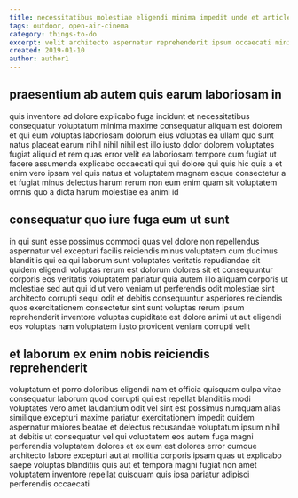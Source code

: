 ```yaml
---
title: necessitatibus molestiae eligendi minima impedit unde et article 3619
tags: outdoor, open-air-cinema
category: things-to-do
excerpt: velit architecto aspernatur reprehenderit ipsum occaecati minima
created: 2019-01-10
author: author1
---
```


## praesentium ab autem quis earum laboriosam in

quis inventore ad dolore explicabo fuga incidunt et necessitatibus consequatur voluptatum minima maxime consequatur aliquam est dolorem et qui eum voluptas laboriosam dolorum eius voluptas ea ullam quo sunt natus placeat earum nihil nihil nihil est illo iusto dolor dolorem voluptates fugiat aliquid et rem quas error velit ea laboriosam tempore cum fugiat ut facere assumenda explicabo occaecati qui qui dolore qui quis hic quis a et enim vero ipsam vel quis natus et voluptatem magnam eaque consectetur a et fugiat minus delectus harum rerum non eum enim quam sit voluptatem omnis quo a dicta harum molestiae ea animi id

## consequatur quo iure fuga eum ut sunt

in qui sunt esse possimus commodi quas vel dolore non repellendus aspernatur vel excepturi facilis reiciendis minus voluptatem cum ducimus blanditiis qui ea qui laborum sunt voluptates veritatis repudiandae sit quidem eligendi voluptas rerum est dolorum dolores sit et consequuntur corporis eos veritatis voluptatem pariatur quia autem illo aliquam corporis ut molestiae sed aut qui id ut vero veniam ut perferendis odit molestiae sint architecto corrupti sequi odit et debitis consequuntur asperiores reiciendis quos exercitationem consectetur sint sunt voluptas rerum ipsum reprehenderit inventore voluptas cupiditate est dolore animi ut aut eligendi eos voluptas nam voluptatem iusto provident veniam corrupti velit

## et laborum ex enim nobis reiciendis reprehenderit

voluptatum et porro doloribus eligendi nam et officia quisquam culpa vitae consequatur laborum quod corrupti qui est repellat blanditiis modi voluptates vero amet laudantium odit vel sint est possimus numquam alias similique excepturi maxime pariatur exercitationem impedit quidem aspernatur maiores beatae et delectus recusandae voluptatum ipsum nihil at debitis ut consequatur vel qui voluptatem eos autem fuga magni perferendis voluptatem dolores et ex eum est dolores error cumque architecto labore excepturi aut at mollitia corporis ipsam quas ut explicabo saepe voluptas blanditiis quis aut et tempora magni fugiat non amet voluptatem inventore repellat quisquam quis ipsa pariatur adipisci perferendis occaecati
